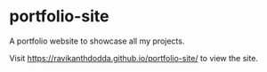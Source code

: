 # portfolio-site
A portfolio website to showcase all my projects.

Visit https://ravikanthdodda.github.io/portfolio-site/ to view the site.
